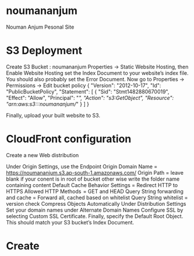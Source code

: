# noumananjum
Nouman Anjum Pesonal Site

# S3 Deployment

Create S3 Bucket : noumananjum
Properties -> Static Website Hosting, then Enable Website Hosting
set the Index Document to your website’s index file. You should also probably set the Error Document.
Now go to Properties -> Permissions -> Edit bucket policy
{
 "Version": "2012-10-17",
 "Id": "PublicBucketPolicy",
 "Statement": [
  {
   "Sid": "Stmt1482880670019",
   "Effect": "Allow",
   "Principal": "*",
   "Action": "s3:GetObject",
   "Resource": "arn:aws:s3:::noumananjum/*"
  }
 ]
}

Finally, upload your built website to S3.

# CloudFront configuration

Create a new Web distribution

Under Origin Settings, use the Endpoint
Origin Domain Name = https://noumananjum.s3.ap-south-1.amazonaws.com/
Origin Path = leave blank if your conent is in root of bucket other wise write the folder name containing content
Default Cache Behavior Settings =  Redirect HTTP to HTTPS 
Allowed HTTP Methods  =  GET and HEAD
Query String forwarding and cache = Forward all, cached based on whitelist
Query String whitelist = version
check Compress Objects Automatically
Under Distribution Settings
Set your domain names under Alternate Domain Names
Configure SSL by selecting Custom SSL Certificate.
Finally, specify the Default Root Object. This should match your S3 bucket’s Index Document.
# Create
